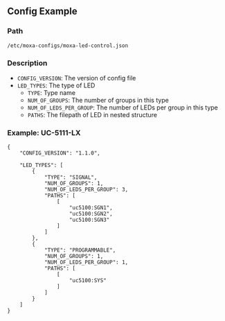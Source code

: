 ## Config Example

### Path 
```
/etc/moxa-configs/moxa-led-control.json
```

### Description

* `CONFIG_VERSION`: The version of config file
* `LED_TYPES`: The type of LED
  * `TYPE`: Type name
  * `NUM_OF_GROUPS`: The number of groups in this type
  * `NUM_OF_LEDS_PER_GROUP`: The number of LEDs per group in this type
  * `PATHS`: The filepath of LED in nested structure

### Example: UC-5111-LX

```
{
	"CONFIG_VERSION": "1.1.0",

	"LED_TYPES": [
		{
			"TYPE": "SIGNAL",
			"NUM_OF_GROUPS": 1,
			"NUM_OF_LEDS_PER_GROUP": 3,
			"PATHS": [
				[
					"uc5100:SGN1",
					"uc5100:SGN2",
					"uc5100:SGN3"
				]
			]
		},
		{
			"TYPE": "PROGRAMMABLE",
			"NUM_OF_GROUPS": 1,
			"NUM_OF_LEDS_PER_GROUP": 1,
			"PATHS": [
				[
					"uc5100:SYS"
				]
			]
		}
	]
}
```
